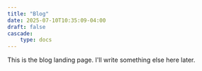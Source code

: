 ```yaml
---
title: "Blog"
date: 2025-07-10T10:35:09-04:00
draft: false
cascade:
    type: docs
---
```


This is the blog landing page.
I'll write something else here later.